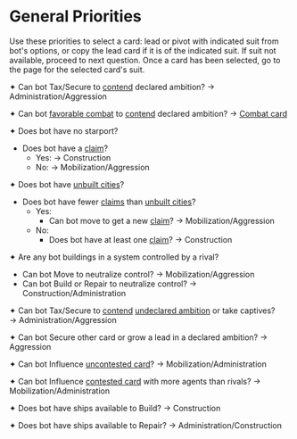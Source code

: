 # General Priorities

Use these priorities to select a card: lead or pivot with indicated suit from bot's options, or copy the lead card if it is of the indicated suit. If suit not available, proceed to next question. Once a card has been selected, go to the page for the selected card's suit.

✦ Can bot Tax/Secure to <ins>contend</ins> declared ambition? → Administration/Aggression

✦ Can bot <ins>favorable combat</ins> to <ins>contend</ins> declared ambition? → <ins>Combat card</ins>

✦ Does bot have no starport?

- Does bot have a <ins>claim</ins>?
	- Yes: → Construction
	- No: → Mobilization/Aggression

✦ Does bot have <ins>unbuilt cities</ins>?

- Does bot have fewer <ins>claims</ins> than <ins>unbuilt cities</ins>?
	- Yes:
		- Can bot move to get a new <ins>claim</ins>? → Mobilization/Aggression
	- No:
		- Does bot have at least one <ins>claim</ins>? → Construction

✦ Are any bot buildings in a system controlled by a rival?

- Can bot Move to neutralize control? → Mobilization/Aggression
- Can bot Build or Repair to neutralize control? → Construction/Administration

✦ Can bot Tax/Secure to <ins>contend</ins> <ins>undeclared ambition</ins> or take captives?
<br>→ Administration/Aggression

✦ Can bot Secure other card or grow a lead in a declared ambition? → Aggression

✦ Can bot Influence <ins>uncontested card</ins>? → Mobilization/Administration

✦ Can bot Influence <ins>contested card</ins> with more agents than rivals? → Mobilization/Administration

✦ Does bot have ships available to Build? → Construction

✦ Does bot have ships available to Repair? → Administration/Construction

<div class="pagebreak"> </div>
